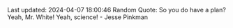 Last updated: 2024-04-07 18:00:46
Random Quote: So you do have a plan? Yeah, Mr. White! Yeah, science! - Jesse Pinkman
